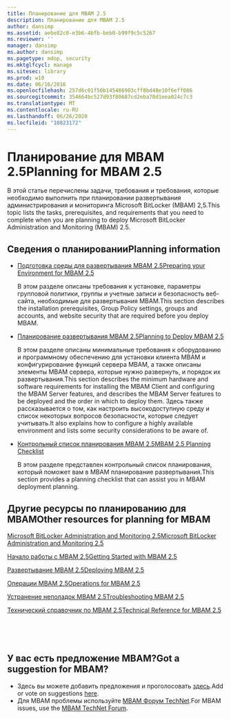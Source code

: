 ```yaml
---
title: Планирование для MBAM 2.5
description: Планирование для MBAM 2.5
author: dansimp
ms.assetid: aebe82c0-e3b6-4bfb-beb0-b99f9c5c5267
ms.reviewer: ''
manager: dansimp
ms.author: dansimp
ms.pagetype: mdop, security
ms.mktglfcycl: manage
ms.sitesec: library
ms.prod: w10
ms.date: 06/16/2016
ms.openlocfilehash: 257d6c01f50b145486903cff8bd48e10f6eff086
ms.sourcegitcommit: 354664bc527d93f80687cd2eba70d1eea024c7c3
ms.translationtype: MT
ms.contentlocale: ru-RU
ms.lasthandoff: 06/26/2020
ms.locfileid: "10823172"
---
```

# <span data-ttu-id="cb3c8-103">Планирование для MBAM 2.5</span><span class="sxs-lookup"><span data-stu-id="cb3c8-103">Planning for MBAM 2.5</span></span>


<span data-ttu-id="cb3c8-104">В этой статье перечислены задачи, требования и требования, которые необходимо выполнить при планировании развертывания администрирования и мониторинга Microsoft BitLocker (MBAM) 2,5.</span><span class="sxs-lookup"><span data-stu-id="cb3c8-104">This topic lists the tasks, prerequisites, and requirements that you need to complete when you are planning to deploy Microsoft BitLocker Administration and Monitoring (MBAM) 2.5.</span></span>

## <span data-ttu-id="cb3c8-105">Сведения о планировании</span><span class="sxs-lookup"><span data-stu-id="cb3c8-105">Planning information</span></span>


-   [<span data-ttu-id="cb3c8-106">Подготовка среды для развертывания MBAM 2.5</span><span class="sxs-lookup"><span data-stu-id="cb3c8-106">Preparing your Environment for MBAM 2.5</span></span>](preparing-your-environment-for-mbam-25.md)

    <span data-ttu-id="cb3c8-107">В этом разделе описаны требования к установке, параметры групповой политики, группы и учетные записи и безопасность веб-сайта, необходимые для развертывания MBAM.</span><span class="sxs-lookup"><span data-stu-id="cb3c8-107">This section describes the installation prerequisites, Group Policy settings, groups and accounts, and website security that are required before you deploy MBAM.</span></span>

-   [<span data-ttu-id="cb3c8-108">Планирование развертывания MBAM 2.5</span><span class="sxs-lookup"><span data-stu-id="cb3c8-108">Planning to Deploy MBAM 2.5</span></span>](planning-to-deploy-mbam-25.md)

    <span data-ttu-id="cb3c8-109">В этом разделе описаны минимальные требования к оборудованию и программному обеспечению для установки клиента MBAM и конфигурирование функций сервера MBAM, а также описаны элементы MBAM сервера, которые нужно развернуть, и порядок их развертывания.</span><span class="sxs-lookup"><span data-stu-id="cb3c8-109">This section describes the minimum hardware and software requirements for installing the MBAM Client and configuring the MBAM Server features, and describes the MBAM Server features to be deployed and the order in which to deploy them.</span></span> <span data-ttu-id="cb3c8-110">Здесь также рассказывается о том, как настроить высокодоступную среду и список некоторых вопросов безопасности, которые следует учитывать.</span><span class="sxs-lookup"><span data-stu-id="cb3c8-110">It also explains how to configure a highly available environment and lists some security considerations to be aware of.</span></span>

-   [<span data-ttu-id="cb3c8-111">Контрольный список планирования MBAM 2.5</span><span class="sxs-lookup"><span data-stu-id="cb3c8-111">MBAM 2.5 Planning Checklist</span></span>](mbam-25-planning-checklist.md)

    <span data-ttu-id="cb3c8-112">В этом разделе представлен контрольный список планирования, который поможет вам в MBAM планирование развертывания.</span><span class="sxs-lookup"><span data-stu-id="cb3c8-112">This section provides a planning checklist that can assist you in MBAM deployment planning.</span></span>

## <a href="" id="other-resources-for-planning-for-mbam-"></a><span data-ttu-id="cb3c8-113">Другие ресурсы по планированию для MBAM</span><span class="sxs-lookup"><span data-stu-id="cb3c8-113">Other resources for planning for MBAM</span></span>


[<span data-ttu-id="cb3c8-114">Microsoft BitLocker Administration and Monitoring 2.5</span><span class="sxs-lookup"><span data-stu-id="cb3c8-114">Microsoft BitLocker Administration and Monitoring 2.5</span></span>](index.md)

[<span data-ttu-id="cb3c8-115">Начало работы с MBAM 2.5</span><span class="sxs-lookup"><span data-stu-id="cb3c8-115">Getting Started with MBAM 2.5</span></span>](getting-started-with-mbam-25.md)

[<span data-ttu-id="cb3c8-116">Развертывание MBAM 2.5</span><span class="sxs-lookup"><span data-stu-id="cb3c8-116">Deploying MBAM 2.5</span></span>](deploying-mbam-25.md)

[<span data-ttu-id="cb3c8-117">Операции MBAM 2.5</span><span class="sxs-lookup"><span data-stu-id="cb3c8-117">Operations for MBAM 2.5</span></span>](operations-for-mbam-25.md)

[<span data-ttu-id="cb3c8-118">Устранение неполадок MBAM 2.5</span><span class="sxs-lookup"><span data-stu-id="cb3c8-118">Troubleshooting MBAM 2.5</span></span>](troubleshooting-mbam-25.md)

[<span data-ttu-id="cb3c8-119">Технический справочник по MBAM 2.5</span><span class="sxs-lookup"><span data-stu-id="cb3c8-119">Technical Reference for MBAM 2.5</span></span>](technical-reference-for-mbam-25.md)



 

 
## <span data-ttu-id="cb3c8-120">У вас есть предложение MBAM?</span><span class="sxs-lookup"><span data-stu-id="cb3c8-120">Got a suggestion for MBAM?</span></span>
- <span data-ttu-id="cb3c8-121">Здесь вы можете добавить предложения и проголосовать [здесь](http://mbam.uservoice.com/forums/268571-microsoft-bitlocker-administration-and-monitoring).</span><span class="sxs-lookup"><span data-stu-id="cb3c8-121">Add or vote on suggestions [here](http://mbam.uservoice.com/forums/268571-microsoft-bitlocker-administration-and-monitoring).</span></span> 
- <span data-ttu-id="cb3c8-122">Для MBAM проблемы используйте [MBAM Форум TechNet](https://social.technet.microsoft.com/Forums/home?forum=mdopmbam).</span><span class="sxs-lookup"><span data-stu-id="cb3c8-122">For MBAM issues, use the [MBAM TechNet Forum](https://social.technet.microsoft.com/Forums/home?forum=mdopmbam).</span></span>




